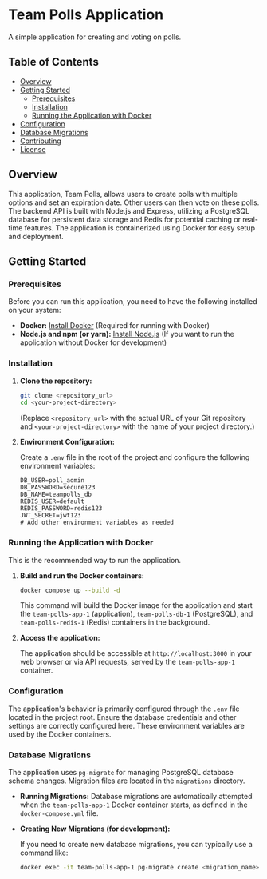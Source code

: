 # Team Polls Application

A simple application for creating and voting on polls.

## Table of Contents

- [Overview](#overview)
- [Getting Started](#getting-started)
  - [Prerequisites](#prerequisites)
  - [Installation](#installation)
  - [Running the Application with Docker](#running-the-application-with-docker)
- [Configuration](#configuration)
- [Database Migrations](#database-migrations)
- [Contributing](#contributing)
- [License](#license)

## Overview

This application, Team Polls, allows users to create polls with multiple options and set an expiration date. Other users can then vote on these polls. The backend API is built with Node.js and Express, utilizing a PostgreSQL database for persistent data storage and Redis for potential caching or real-time features. The application is containerized using Docker for easy setup and deployment.

## Getting Started

### Prerequisites

Before you can run this application, you need to have the following installed on your system:

- **Docker:** [Install Docker](https://www.docker.com/get-started/) (Required for running with Docker)
- **Node.js and npm (or yarn):** [Install Node.js](https://nodejs.org/) (If you want to run the application without Docker for development)

### Installation

1.  **Clone the repository:**

    ```bash
    git clone <repository_url>
    cd <your-project-directory>
    ```

    (Replace `<repository_url>` with the actual URL of your Git repository and `<your-project-directory>` with the name of your project directory.)

2.  **Environment Configuration:**

    Create a `.env` file in the root of the project and configure the following environment variables:

    ```
    DB_USER=poll_admin
    DB_PASSWORD=secure123
    DB_NAME=teampolls_db
    REDIS_USER=default
    REDIS_PASSWORD=redis123
    JWT_SECRET=jwt123
    # Add other environment variables as needed
    ```

### Running the Application with Docker

This is the recommended way to run the application.

1.  **Build and run the Docker containers:**

    ```bash
    docker compose up --build -d
    ```

    This command will build the Docker image for the application and start the `team-polls-app-1` (application), `team-polls-db-1` (PostgreSQL), and `team-polls-redis-1` (Redis) containers in the background.

2.  **Access the application:**

    The application should be accessible at `http://localhost:3000` in your web browser or via API requests, served by the `team-polls-app-1` container.

### Configuration

The application's behavior is primarily configured through the `.env` file located in the project root. Ensure the database credentials and other settings are correctly configured here. These environment variables are used by the Docker containers.

### Database Migrations

The application uses `pg-migrate` for managing PostgreSQL database schema changes. Migration files are located in the `migrations` directory.

- **Running Migrations:** Database migrations are automatically attempted when the `team-polls-app-1` Docker container starts, as defined in the `docker-compose.yml` file.

- **Creating New Migrations (for development):**

  If you need to create new database migrations, you can typically use a command like:

  ```bash
  docker exec -it team-polls-app-1 pg-migrate create <migration_name>